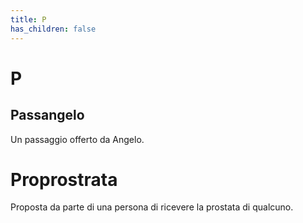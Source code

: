```yaml
---
title: P
has_children: false
---
```

# P

## Passangelo
Un passaggio offerto da Angelo.

# Proprostrata
Proposta da parte di una persona di ricevere la prostata di qualcuno.